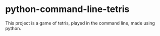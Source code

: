 # python-command-line-tetris
This project is a game of tetris, played in the command line, made using python.
